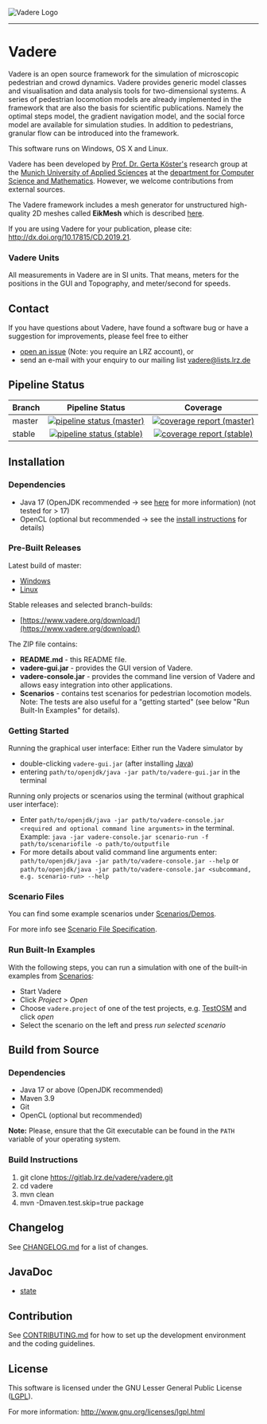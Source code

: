 ![Vadere Logo](vadere.png "Vadere Logo")

---

# Vadere

Vadere is an open source framework for the simulation of microscopic pedestrian and crowd dynamics. Vadere provides generic model classes and visualisation and data analysis tools for two-dimensional systems. A series of pedestrian locomotion models are already implemented in the framework that are also the basis for scientific publications. Namely the optimal steps model, the gradient navigation model, and the social force model are available for simulation studies. In addition to pedestrians, granular flow can be introduced into the framework.

This software runs on Windows, OS X and Linux.

Vadere has been developed by [Prof. Dr. Gerta Köster's](http://www.cs.hm.edu/die_fakultaet/ansprechpartner/professoren/koester/index.de.html)
research group at the [Munich University of Applied Sciences](https://www.hm.edu/) at the
[department for Computer Science and Mathematics](http://cs.hm.edu/).
However, we welcome contributions from external sources. 

The Vadere framework includes a mesh generator for unstructured high-quality 2D meshes called **EikMesh** which is described [here](https://gitlab.lrz.de/vadere/vadere/wikis/eikmesh/Overview).

If you are using Vadere for your publication, please cite: http://dx.doi.org/10.17815/CD.2019.21. 

### Vadere Units 

All measurements in Vadere are in SI units. That means, meters for the positions in the GUI and Topography, and meter/second for speeds. 

## Contact

If you have questions about Vadere, have found a software bug or have a suggestion for improvements, please feel free to either

* [open an issue](https://gitlab.lrz.de/vadere/vadere/issues) (Note: you require an LRZ account), or
* send an e-mail with your enquiry to our mailing list [vadere@lists.lrz.de](vadere@lists.lrz.de)


## Pipeline Status

| Branch  | Pipeline Status  | Coverage |
|:--------|:----------------:|:--------:| 
| master  | [![pipeline status (master)](https://gitlab.lrz.de/vadere/vadere/badges/master/pipeline.svg)](https://gitlab.lrz.de/vadere/vadere/commits/master) | [![coverage report (master)](https://gitlab.lrz.de/vadere/vadere/badges/master/coverage.svg)](https://gitlab.lrz.de/vadere/vadere/commits/master) |
| stable | [![pipeline status (stable)](https://gitlab.lrz.de/vadere/vadere/badges/stable/pipeline.svg)](https://gitlab.lrz.de/vadere/vadere/commits/stable) | [![coverage report (stable)](https://gitlab.lrz.de/vadere/vadere/badges/stable/coverage.svg)](https://gitlab.lrz.de/vadere/vadere/commits/stable) |

## Installation

### Dependencies

* Java 17 (OpenJDK recommended -> see [here](http://www.vadere.org/getting-started/) for more information) (not tested for > 17)
* OpenCL (optional but recommended -> see the [install instructions](https://gitlab.lrz.de/vadere/vadere/tree/master/Documentation/installation/OpenCL-Installation.md) for details)

### Pre-Built Releases

Latest build of master:
* [Windows](http://www.vadere.org/builds/master/vadere.master.windows.zip)
* [Linux](http://www.vadere.org/builds/master/vadere.master.linux.zip)

Stable releases and selected branch-builds:
* [https://www.vadere.org/download/](https://www.vadere.org/download/)

The ZIP file contains:
* **README.md** - this README file. 
* **vadere-gui.jar** - provides the GUI version of Vadere.
* **vadere-console.jar** - provides the command line version of Vadere and allows easy integration into other applications.
* **Scenarios** - contains test scenarios for pedestrian locomotion models. Note: The tests are also useful for a "getting started" (see below "Run Built-In Examples" for details).

### Getting Started

Running the graphical user interface: Either run the Vadere simulator by

- double-clicking `vadere-gui.jar` (after installing [Java](http://www.vadere.org/getting-started/))
- entering `path/to/openjdk/java -jar path/to/vadere-gui.jar` in the terminal

Running only projects or scenarios using the terminal (without graphical user interface):

- Enter `path/to/openjdk/java -jar path/to/vadere-console.jar <required and optional command line arguments>` in the terminal.  
Example: `java -jar vadere-console.jar scenario-run -f path/to/scenariofile -o path/to/outputfile`
- For more details about valid command line arguments enter:  
`path/to/openjdk/java -jar path/to/vadere-console.jar --help` or  
`path/to/openjdk/java -jar path/to/vadere-console.jar <subcommand, e.g. scenario-run> --help`


### Scenario Files

<!---
@author Aleksandar Ivanov(ivanov0@hm.edu)
-->

You can find some example scenarios under [Scenarios/Demos](./Scenarios/Demos).

For more info see [Scenario File Specification](./Documentation/scenario/scenario-file-specification.md).

### Run Built-In Examples

With the following steps, you can run a simulation with one of the built-in examples from [Scenarios](Scenarios):

- Start Vadere 
- Click *Project* > *Open* 
- Choose `vadere.project` of one of the test projects, e.g. [TestOSM](https://gitlab.lrz.de/vadere/vadere/tree/master/Scenarios/ModelTests/TestOSM) and click *open*
- Select the scenario on the left and press *run selected scenario*

## Build from Source

### Dependencies

* Java 17 or above (OpenJDK recommended)
* Maven 3.9
* Git
* OpenCL (optional but recommended)

**Note:** Please, ensure that the Git executable can be found in the `PATH` variable of your operating system.

### Build Instructions

1. git clone https://gitlab.lrz.de/vadere/vadere.git
2. cd vadere
3. mvn clean
4. mvn -Dmaven.test.skip=true package

## Changelog

See [CHANGELOG.md](https://gitlab.lrz.de/vadere/vadere/blob/master/CHANGELOG.md) for a list of changes.

## JavaDoc

- [state](http://www.vadere.org/javadoc/state/index.html)

## Contribution

See [CONTRIBUTING.md](https://gitlab.lrz.de/vadere/vadere/blob/master/CONTRIBUTING.md) for how to set up the development environment and the coding guidelines.

## License

This software is licensed under the GNU Lesser General Public License ([LGPL](https://gitlab.lrz.de/vadere/vadere/blob/master/LICENSE)).

For more information: http://www.gnu.org/licenses/lgpl.html
